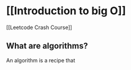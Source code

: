 # [[Introduction to big O]]
[[Leetcode Crash Course]]


## What are algorithms?

An algorithm is a recipe that 
